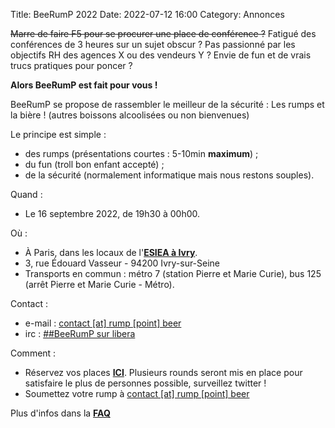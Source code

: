 Title: BeeRumP 2022
Date: 2022-07-12 16:00
Category: Annonces

<del>Marre de faire F5 pour se procurer une place de conférence ?</del> Fatigué des conférences de 3 heures sur un sujet obscur ? Pas passionné par les objectifs RH des agences X ou des vendeurs Y ? Envie de fun et de vrais trucs pratiques pour poncer ?

**Alors BeeRumP est fait pour vous !**

BeeRumP se propose de rassembler le meilleur de la sécurité : Les rumps et la bière ! (autres boissons alcoolisées ou non bienvenues)

Le principe est simple :

* des rumps (présentations courtes : 5-10min **maximum**) ;
* du fun (troll bon enfant accepté) ;
* de la sécurité (normalement informatique mais nous restons souples).

Quand :

* Le 16 septembre 2022, de 19h30 à 00h00.

Où :

* À Paris, dans les locaux de l'**[ESIEA à Ivry](https://www.esiea.fr/ "lien vers le site internet de l'ESIEA")**.
* 3, rue Édouard Vasseur - 94200 Ivry-sur-Seine
* Transports en commun : métro 7 (station Pierre et Marie Curie), bus 125 (arrêt Pierre et Marie Curie - Métro).

Contact :

* e-mail : [contact \[at\] rump \[point\] beer](mailto:contact[AT]rump[POINT]beer "adresse e-mail de contact")
* irc : [##BeeRumP sur libera](irc://irc.libera.chat:6697/%23%23BeeRumP "URL vers le chan IRC de BeeRumP")


Comment :

* Réservez vos places **[ICI](https://www.helloasso.com/associations/beerump/evenements/beerump-2022/ "lien de réservation des places")**. Plusieurs rounds seront mis en place pour satisfaire le plus de personnes possible, surveillez twitter !
* Soumettez votre rump à [contact \[at\] rump \[point\] beer](mailto:contact[AT]rump[POINT]beer?subject=Soumission%20BeeRumP%202022 "Envoyez votre soumission !")

Plus d'infos dans la **[FAQ]({filename}/FAQ.md "lien vers la FAQ")**
